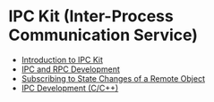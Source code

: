 # IPC Kit (Inter-Process Communication Service)

- [Introduction to IPC Kit](ipc-rpc-overview.md)
- [IPC and RPC Development](ipc-rpc-development-guideline.md)
- [Subscribing to State Changes of a Remote Object](subscribe-remote-state.md)
- [IPC Development (C/C++)](ipc-capi-development-guideline.md)
